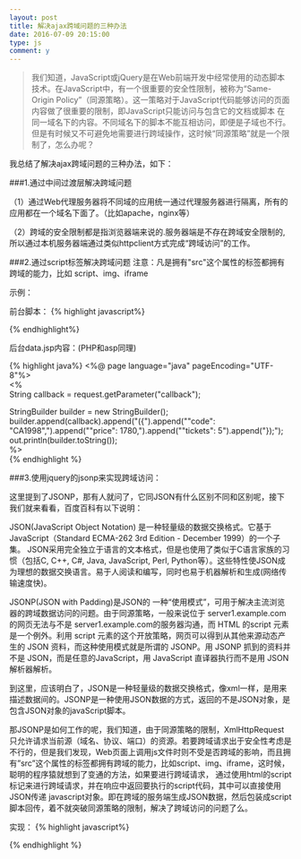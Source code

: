 ```yaml
---
layout: post
title: 解决ajax跨域问题的三种办法
date: 2016-07-09 20:15:00
type: js
comment: y
---
```


>
>我们知道，JavaScript或jQuery是在Web前端开发中经常使用的动态脚本技术。在JavaScript中，有一个很重要的安全性限制，被称为“Same- Origin Policy”（同源策略）。这一策略对于JavaScript代码能够访问的页面内容做了很重要的限制，即JavaScript只能访问与包含它的文档或脚本 在同一域名下的内容。不同域名下的脚本不能互相访问，即便是子域也不行。但是有时候又不可避免地需要进行跨域操作，这时候“同源策略”就是一个限制了，怎么办呢？

我总结了解决ajax跨域问题的三种办法，如下：





###1.通过中间过渡层解决跨域问题
 
（1）通过Web代理服务器将不同域的应用统一通过代理服务器进行隔离，所有的应用都在一个域名下面了。（比如apache，nginx等）
 
 
（2）跨域的安全限制都是指浏览器端来说的.服务器端是不存在跨域安全限制的,所以通过本机服务器端通过类似httpclient方式完成“跨域访问”的工作。
 
 
###2.通过script标签解决跨域问题
注意：凡是拥有"src"这个属性的标签都拥有跨域的能力，比如
	script、img、iframe

示例：

前台脚本：
{% highlight javascript%}
<script type="text/javascript">  
    var flightHandler = function(data){  
        alert('你查询的航班结果是：票价 ' + data.price + ' 元，' + '余票 ' + data.tickets + ' 张。');  
    };  
      
    var url = "http://abc.com:8080/AjaxCrossDomain/data/data.jsp?code=CA1998&callback=flightHandler";  
     
    var script = document.createElement('script');  
    script.setAttribute('src', url);  
      
    document.getElementsByTagName('head')[0].appendChild(script);   
</script>  
{% endhighlight%}
 
后台data.jsp内容：(PHP和asp同理)
 
{% highlight java%}
<%@ page language="java" pageEncoding="UTF-8"%>  
<%  
String callback = request.getParameter("callback");  
  
StringBuilder builder = new StringBuilder();  
builder.append(callback).append("({").append("\"code\": \"CA1998\",").append("\"price\": 1780,").append("\"tickets\": 5").append("});");  
    out.println(builder.toString());  
%>  
{% endhighlight %}
 
###3.使用jquery的jsonp来实现跨域访问：

这里提到了JSONP，那有人就问了，它同JSON有什么区别不同和区别呢，接下我们就来看看，百度百科有以下说明：

JSON(JavaScript Object Notation) 是一种轻量级的数据交换格式。它基于JavaScript（Standard ECMA-262 3rd Edition - December 1999）的一个子集。 JSON采用完全独立于语言的文本格式，但是也使用了类似于C语言家族的习惯（包括C, C++, C#, Java, JavaScript, Perl, Python等）。这些特性使JSON成为理想的数据交换语言。易于人阅读和编写，同时也易于机器解析和生成(网络传输速度快)。

JSONP(JSON with Padding)是JSON的 一种“使用模式”，可用于解决主流浏览器的跨域数据访问的问题。由于同源策略，一般来说位于 server1.example.com 的网页无法与不是 server1.example.com的服务器沟通，而 HTML 的script 元素是一个例外。利用 script 元素的这个开放策略，网页可以得到从其他来源动态产生的 JSON 资料，而这种使用模式就是所谓的 JSONP。用 JSONP 抓到的资料并不是 JSON，而是任意的JavaScript，用 JavaScript 直译器执行而不是用 JSON 解析器解析。

到这里，应该明白了，JSON是一种轻量级的数据交换格式，像xml一样，是用来描述数据间的。JSONP是一种使用JSON数据的方式，返回的不是JSON对象，是包含JSON对象的javaScript脚本。

那JSONP是如何工作的呢，我们知道，由于同源策略的限制，XmlHttpRequest只允许请求当前源（域名、协议、端口）的资源。若要跨域请求出于安全性考虑是不行的，但是我们发现，Web页面上调用js文件时则不受是否跨域的影响，而且拥有”src”这个属性的标签都拥有跨域的能力，比如script、img、iframe，这时候，聪明的程序猿就想到了变通的方法，如果要进行跨域请求， 通过使用html的script标记来进行跨域请求，并在响应中返回要执行的script代码，其中可以直接使用JSON传递 javascript对象。即在跨域的服务端生成JSON数据，然后包装成script脚本回传，着不就突破同源策略的限制，解决了跨域访问的问题了么。

实现：
{% highlight javascript%}
<script type="text/javascript">  
     $(function(){  
        $.ajax({  
             type: "get",  
             async: false,  
             url: "http://abc.com:8080/AjaxCrossDomain/jsonp/data.jsp",  
             dataType: "jsonp",  
             jsonp: "callback",  
             jsonpCallback:"flightHandler",  
             success: function(json){  
                 alert('您查询到航班信息：票价： ' + json.price + ' 元，余票： ' + json.tickets + ' 张。');  
             },  
             error: function(){  
                 alert('fail');  
             }  
         });  
     });  
       
     </script>  
{% endhighlight %}
 
 